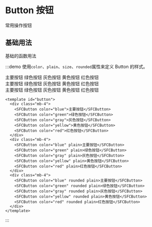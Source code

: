 # Button 按钮

常用操作按钮

## 基础用法

基础的函数用法

:::demo 使用`color`、`plain`、`size`、`rounded`属性来定义 Button 的样式。

<div class="mb-4">
  <SFCButton color="blue">主要按钮</SFCButton>
  <SFCButton color="green">绿色按钮</SFCButton>
  <SFCButton color="gray">灰色按钮</SFCButton>
  <SFCButton color="yellow">黄色按钮</SFCButton>
  <SFCButton color="red">红色按钮</SFCButton>
</div>
<div class="mb-4">
  <SFCButton color="blue" plain>主要按钮</SFCButton>
  <SFCButton color="green" plain>绿色按钮</SFCButton>
  <SFCButton color="gray" plain>灰色按钮</SFCButton>
  <SFCButton color="yellow" plain>黄色按钮</SFCButton>
  <SFCButton color="red" plain>红色按钮</SFCButton>
</div>
<div class="mb-4">
  <SFCButton color="blue" rounded plain>主要按钮</SFCButton>
  <SFCButton color="green" rounded plain>绿色按钮</SFCButton>
  <SFCButton color="gray" rounded plain>灰色按钮</SFCButton>
  <SFCButton color="yellow" rounded plain>黄色按钮</SFCButton>
  <SFCButton color="red" rounded plain>红色按钮</SFCButton>
</div>

```vue
<template id="button">
  <div class="mb-4">
    <SFCButton color="blue">主要按钮</SFCButton>
    <SFCButton color="green">绿色按钮</SFCButton>
    <SFCButton color="gray">灰色按钮</SFCButton>
    <SFCButton color="yellow">黄色按钮</SFCButton>
    <SFCButton color="red">红色按钮</SFCButton>
  </div>
  <div class="mb-4">
    <SFCButton color="blue" plain>主要按钮</SFCButton>
    <SFCButton color="green" plain>绿色按钮</SFCButton>
    <SFCButton color="gray" plain>灰色按钮</SFCButton>
    <SFCButton color="yellow" plain>黄色按钮</SFCButton>
    <SFCButton color="red" plain>红色按钮</SFCButton>
  </div>
  <div class="mb-4">
    <SFCButton color="blue" rounded plain>主要按钮</SFCButton>
    <SFCButton color="green" rounded plain>绿色按钮</SFCButton>
    <SFCButton color="gray" rounded plain>灰色按钮</SFCButton>
    <SFCButton color="yellow" rounded plain>黄色按钮</SFCButton>
    <SFCButton color="red" rounded plain>红色按钮</SFCButton>
  </div>
</template>
```

:::
